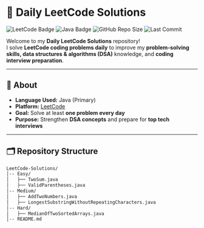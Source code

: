 # 🚀 Daily LeetCode Solutions

![LeetCode Badge](https://img.shields.io/badge/Platform-LeetCode-orange?logo=leetcode&logoColor=white)
![Java Badge](https://img.shields.io/badge/Language-Java-blue?logo=openjdk&logoColor=white)
![GitHub Repo Size](https://img.shields.io/github/repo-size/your-github-username/LeetCode-Solutions?color=success)
![Last Commit](https://img.shields.io/github/last-commit/your-github-username/LeetCode-Solutions?color=yellow)

Welcome to my **Daily LeetCode Solutions** repository!  
I solve **LeetCode coding problems daily** to improve my **problem-solving skills, data structures & algorithms (DSA)** knowledge, and **coding interview preparation**.

---

## 📌 About
- **Language Used:** Java (Primary)
- **Platform:** [LeetCode](https://leetcode.com/)
- **Goal:** Solve at least **one problem every day**
- **Purpose:** Strengthen **DSA concepts** and prepare for **top tech interviews**

---

## 🗂️ Repository Structure
```bash
LeetCode-Solutions/
│-- Easy/
│   ├── TwoSum.java
│   ├── ValidParentheses.java
│-- Medium/
│   ├── AddTwoNumbers.java
│   ├── LongestSubstringWithoutRepeatingCharacters.java
│-- Hard/
│   ├── MedianOfTwoSortedArrays.java
│-- README.md
